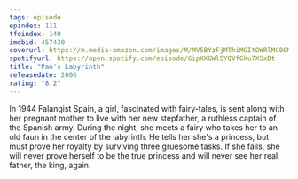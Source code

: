```yaml
---
tags: episode
epindex: 111
tfoindex: 140
imdbid: 457430
coverurl: https://m.media-amazon.com/images/M/MV5BYzFjMThiMGItOWRlMC00MDI4LThmOGUtYTNlZGZiYWI1YjMyXkEyXkFqcGdeQXVyMjUzOTY1NTc@._V1_SX202_CR0,0,202,300_.jpg
spotifyurl: https://open.spotify.com/episode/6ipKXGWl5YQVfGku7XSxDt
title: "Pan's Labyrinth"
releasedate: 2006
rating: "8.2"
---
```


In 1944 Falangist Spain, a girl, fascinated with fairy-tales, is sent along with her pregnant mother to live with her new stepfather, a ruthless captain of the Spanish army. During the night, she meets a fairy who takes her to an old faun in the center of the labyrinth. He tells her she's a princess, but must prove her royalty by surviving three gruesome tasks. If she fails, she will never prove herself to be the true princess and will never see her real father, the king, again.